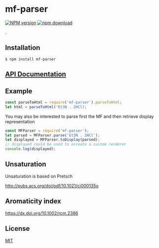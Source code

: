 # mf-parser

[![NPM version][npm-image]][npm-url]
[![npm download][download-image]][download-url]

.

## Installation

`$ npm install mf-parser`

## [API Documentation](https://cheminfo.github.io/mf-parser/)

## Example

```js
const parseToHtml = require('mf-parser').parseToHtml;
let html = parseToHtml('Et3N . 2HCl);
```

You may also be interested to parse first the MF and then retrieve display representation

```js
const MFParser = require('mf-parser');
let parsed = MFParser.parse('Et3N . 2HCl');
let displayed = MFParser.toDisplay(parsed);
// displayed could be used to ocreate a custom renderer
console.log(displayed);
```

## Unsaturation

Unsaturation is based on Pretsch

http://pubs.acs.org/doi/pdf/10.1021/ci000135o

## Aromaticity index

https://dx.doi.org/10.1002/rcm.2386

## License

[MIT](./LICENSE)

[npm-image]: https://img.shields.io/npm/v/mf-parser.svg?style=flat-square
[npm-url]: https://www.npmjs.com/package/mf-parser
[download-image]: https://img.shields.io/npm/dm/mf-parser.svg?style=flat-square
[download-url]: https://www.npmjs.com/package/mf-parser
